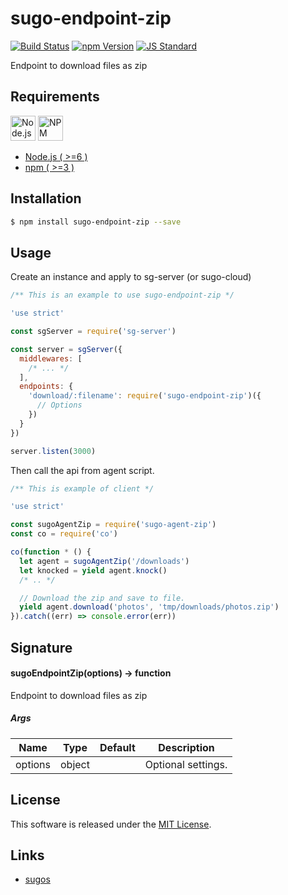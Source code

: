 sugo-endpoint-zip
==========

<!---
This file is generated by ape-tmpl. Do not update manually.
--->

<!-- Badge Start -->
<a name="badges"></a>

[![Build Status][bd_travis_com_shield_url]][bd_travis_com_url]
[![npm Version][bd_npm_shield_url]][bd_npm_url]
[![JS Standard][bd_standard_shield_url]][bd_standard_url]

[bd_repo_url]: https://github.com/realglobe-Inc/sugo-endpoint-zip
[bd_travis_url]: http://travis-ci.org/realglobe-Inc/sugo-endpoint-zip
[bd_travis_shield_url]: http://img.shields.io/travis/realglobe-Inc/sugo-endpoint-zip.svg?style=flat
[bd_travis_com_url]: http://travis-ci.com/realglobe-Inc/sugo-endpoint-zip
[bd_travis_com_shield_url]: https://api.travis-ci.com/realglobe-Inc/sugo-endpoint-zip.svg?token=aeFzCpBZebyaRijpCFmm
[bd_license_url]: https://github.com/realglobe-Inc/sugo-endpoint-zip/blob/master/LICENSE
[bd_codeclimate_url]: http://codeclimate.com/github/realglobe-Inc/sugo-endpoint-zip
[bd_codeclimate_shield_url]: http://img.shields.io/codeclimate/github/realglobe-Inc/sugo-endpoint-zip.svg?style=flat
[bd_codeclimate_coverage_shield_url]: http://img.shields.io/codeclimate/coverage/github/realglobe-Inc/sugo-endpoint-zip.svg?style=flat
[bd_gemnasium_url]: https://gemnasium.com/realglobe-Inc/sugo-endpoint-zip
[bd_gemnasium_shield_url]: https://gemnasium.com/realglobe-Inc/sugo-endpoint-zip.svg
[bd_npm_url]: http://www.npmjs.org/package/sugo-endpoint-zip
[bd_npm_shield_url]: http://img.shields.io/npm/v/sugo-endpoint-zip.svg?style=flat
[bd_standard_url]: http://standardjs.com/
[bd_standard_shield_url]: https://img.shields.io/badge/code%20style-standard-brightgreen.svg

<!-- Badge End -->


<!-- Description Start -->
<a name="description"></a>

Endpoint to download files as zip

<!-- Description End -->


<!-- Overview Start -->
<a name="overview"></a>



<!-- Overview End -->


<!-- Sections Start -->
<a name="sections"></a>

<!-- Section from "doc/guides/00.Requirements.md.hbs" Start -->

<a name="section-doc-guides-00-requirements-md"></a>
Requirements
-----

<a href="https://nodejs.org">
  <img src="https://realglobe-inc.github.io/sugos-assets/images/nodejs-banner.png"
       alt="Node.js"
       height="40"
       style="height:40px"
  /></a>
<a href="https://docs.npmjs.com/">
  <img src="https://realglobe-inc.github.io/sugos-assets/images/npm-banner.png"
       alt="NPM"
       height="40"
       style="height:40px"
  /></a>

+ [Node.js ( >=6 )][node_download_url]
+ [npm ( >=3 )][npm_url]

[node_download_url]: https://nodejs.org/en/download/
[npm_url]: https://docs.npmjs.com/


<!-- Section from "doc/guides/00.Requirements.md.hbs" End -->

<!-- Section from "doc/guides/01.Installation.md.hbs" Start -->

<a name="section-doc-guides-01-installation-md"></a>
Installation
-----

```bash
$ npm install sugo-endpoint-zip --save
```


<!-- Section from "doc/guides/01.Installation.md.hbs" End -->

<!-- Section from "doc/guides/02.Usage.md.hbs" Start -->

<a name="section-doc-guides-02-usage-md"></a>
Usage
---------

Create an instance and apply to sg-server (or sugo-cloud)

```javascript
/** This is an example to use sugo-endpoint-zip */

'use strict'

const sgServer = require('sg-server')

const server = sgServer({
  middlewares: [
    /* ... */
  ],
  endpoints: {
    'download/:filename': require('sugo-endpoint-zip')({
      // Options
    })
  }
})

server.listen(3000)


```

Then call the api from agent script.

```javascript
/** This is example of client */

'use strict'

const sugoAgentZip = require('sugo-agent-zip')
const co = require('co')

co(function * () {
  let agent = sugoAgentZip('/downloads')
  let knocked = yield agent.knock()
  /* .. */

  // Download the zip and save to file.
  yield agent.download('photos', 'tmp/downloads/photos.zip')
}).catch((err) => console.error(err))

```

<!-- Section from "doc/guides/02.Usage.md.hbs" End -->

<!-- Section from "doc/guides/03.Signature.md.hbs" Start -->

<a name="section-doc-guides-03-signature-md"></a>
Signature
-------

#### sugoEndpointZip(options) -> function

Endpoint to download files as zip

##### Args

| Name | Type | Default | Description |
| --- | ---- | --- | --- |
| options | object  |  | Optional settings. |


<!-- Section from "doc/guides/03.Signature.md.hbs" End -->


<!-- Sections Start -->


<!-- LICENSE Start -->
<a name="license"></a>

License
-------
This software is released under the [MIT License](https://github.com/realglobe-Inc/sugo-endpoint-zip/blob/master/LICENSE).

<!-- LICENSE End -->


<!-- Links Start -->
<a name="links"></a>

Links
------

+ [sugos][sugos_url]

[sugos_url]: https://github.com/realglobe-Inc/sugos

<!-- Links End -->
